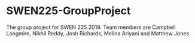# SWEN225-GroupProject
The group project for SWEN 225 2019. Team members are Campbell Longmire, Nikhil Reddy, Josh Richards, Melina Ariyani and Matthew Jones
